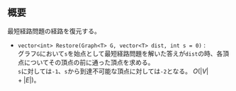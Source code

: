 ## 概要

最短経路問題の経路を復元する。

- `vector<int> Restore(Graph<T> G, vector<T> dist, int s = 0)` :  
グラフ`G`において`s`を始点として最短経路問題を解いた答えが`dist`の時、各頂点についてその頂点の前に通った頂点を求める。  
`s`に対しては`-1`、`s`から到達不可能な頂点に対しては`-2`となる。
$O(|V|+|E|)$。
